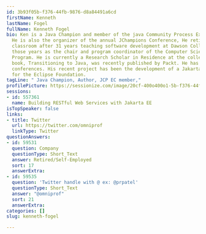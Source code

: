 ```yaml
---
id: 3b93f05b-f376-44fb-9876-d8a84491a6cd
firstName: Kenneth
lastName: Fogel
fullName: Kenneth Fogel
bio: Ken is a Java Champion and member of the java Community Process Executive Committee.
  He is also the organizer of the annual JChampions Conference, He retired from the
  classroom after 31 years teaching software development at Dawson College,  25 of
  those years as the chair and program coordinator of the Computer Science Technology
  Program. He is currently a Research Scholar in Residence at the college. His first
  book, Transitioning to Java, was recently published by Packt. He has spoken at numerous
  conferences. His recent project has been the development of a Jakarta REST 3.1 workshop
  for the Eclipse Foundation.
tagLine: " Java Champion, Author, JCP EC member,"
profilePicture: https://sessionize.com/image/20cf-400o400o1-5b-f376-44fb-9876-d8a84491a6cd.76fc8c81-c29e-4c37-81fe-8a2cbbc07eb4.jpg
sessions:
- id: 557361
  name: Building RESTful Web Services with Jakarta EE
isTopSpeaker: false
links:
- title: Twitter
  url: https://twitter.com/omniprof
  linkType: Twitter
questionAnswers:
- id: 59531
  question: Company
  questionType: Short_Text
  answer: Retired/Self-Employed
  sort: 17
  answerExtra: 
- id: 59535
  question: 'Twitter handle with @ ex: @prpatel'
  questionType: Short_Text
  answer: "@omniprof"
  sort: 21
  answerExtra: 
categories: []
slug: kenneth-fogel

---
```

